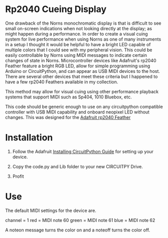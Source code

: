# Rp2040 Cueing Display
One drawback of the Norns monochromatic display is that is difficult to see small on-screen indications when not looking directly at the display; as might happen during a performance. In order to create a visual cuing system for live performance when using Norns as one of many instruments in a setup I thought it would be helpful to have a bright LED capable of multiple colors that I could see with my peripheral vision. This could be easily controllable by Norns using MIDI messages to indicate certain changes of state in Norns. Microcontroller devices like Adafruit's rp2040 Feather feature a bright RGB LED, allow for simple programming using Arduino or CircuitPython, and can appear as USB MIDI devices to the host. There are several other devices that meet these criteria but I happened to have a few rp2040 Feathers available in my collection.

This method may allow for visual cuing using other performance playback systems that support MIDI such as Sp404, 1010 Bluebox, etc.

This code should be generic enough to use on any circuitpython compatible controller with USB MIDI capability and onboard neopixel LED without changes. This was designed for the [Adafruit rp2040 Feather](https://www.adafruit.com/product/4884)

# Installation

1. Follow the Adafruit [Installing CircuitPython Guide](https://learn.adafruit.com/welcome-to-circuitpython/installing-circuitpython) for setting up your device.

2. Copy the code.py and Lib folder to your new CIRCUITPY Drive.

3. Profit

# Use

The default MIDI settings for the device are.

channel = 1
red = MIDI note 60
green = MIDI note 61
blue = MIDI note 62

A noteon message turns the color on and a noteoff turns the color off.